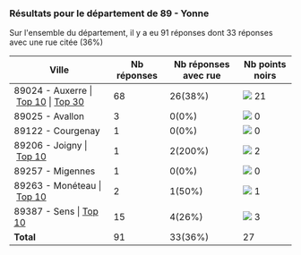 ### Résultats pour le département de 89 - Yonne

Sur l'ensemble du département, il y a eu 91 réponses dont 33 réponses avec une rue citée (36%)

| Ville | Nb réponses | Nb réponses avec rue | Nb points noirs |
|-------------|-------------|----------------------|-----------------|
|89024 - Auxerre&nbsp;&#124;&nbsp;<a href='89024 - Auxerre_top10.md'>Top 10</a>&nbsp;&#124;&nbsp;<a href='89024 - Auxerre_top21.md'>Top 30</a>|68|26(38%)|<img src="../../img/bar_77.gif" />&nbsp;21|
|89025 - Avallon|3|0(0%)|<img src="../../img/bar_0.gif" />&nbsp;0|
|89122 - Courgenay|1|0(0%)|<img src="../../img/bar_0.gif" />&nbsp;0|
|89206 - Joigny&nbsp;&#124;&nbsp;<a href='89206 - Joigny_top2.md'>Top 10</a>|1|2(200%)|<img src="../../img/bar_7.gif" />&nbsp;2|
|89257 - Migennes|1|0(0%)|<img src="../../img/bar_0.gif" />&nbsp;0|
|89263 - Monéteau&nbsp;&#124;&nbsp;<a href='89263 - Monéteau_top1.md'>Top 10</a>|2|1(50%)|<img src="../../img/bar_3.gif" />&nbsp;1|
|89387 - Sens&nbsp;&#124;&nbsp;<a href='89387 - Sens_top3.md'>Top 10</a>|15|4(26%)|<img src="../../img/bar_11.gif" />&nbsp;3|
| **Total** |91|33(36%)|27|
